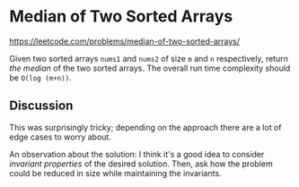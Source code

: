 # Median of Two Sorted Arrays

https://leetcode.com/problems/median-of-two-sorted-arrays/

Given two sorted arrays `nums1` and `nums2` of size `m` and `n` respectively,
return *the median* of the two sorted arrays. The overall run time complexity
should be `O(log (m+n))`.

## Discussion

This was surprisingly tricky; depending on the approach there are a lot of edge
cases to worry about.

An observation about the solution: I think it's a good idea to consider
*invariant properties* of the desired solution. Then, ask how the problem could
be reduced in size while maintaining the invariants.
